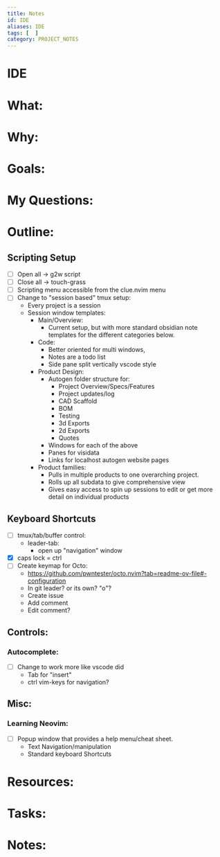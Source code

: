 ```yaml
---
title: Notes
id: IDE
aliases: IDE
tags: [  ]
category: PROJECT_NOTES
---
```

# IDE

# What:


# Why:


# Goals:


# My Questions:


# Outline:
## Scripting Setup
- [ ] Open all -> g2w script 
- [ ] Close all -> touch-grass
- [ ] Scripting menu accessible from the clue.nvim menu
- [ ] Change to "session based" tmux setup:
    - Every project is a session
    - Session window templates:
        - Main/Overview:
            - Current setup, but with more standard obsidian note templates for the different categories below.
        - Code:
            - Better oriented for multi windows, 
            - Notes are a todo list
            - Side pane split vertically vscode style
        - Product Design:
            - Autogen folder structure for:
                - Project Overview/Specs/Features
                - Project updates/log
                - CAD Scaffold
                - BOM
                - Testing
                - 3d Exports
                - 2d Exports
                - Quotes
            - Windows for each of the above
            - Panes for visidata
            - Links for localhost autogen website pages
        - Product families:
            - Pulls in multiple products to one overarching project.
            - Rolls up all subdata to give comprehensive view
            - Gives easy access to spin up sessions to edit or get more detail on individual products


## Keyboard Shortcuts
- [ ] tmux/tab/buffer control:
    - leader-tab:
        - open up "navigation" window
- [x] caps lock = ctrl
- [ ] Create keymap for Octo:
    - https://github.com/pwntester/octo.nvim?tab=readme-ov-file#-configuration
    - In git leader? or its own? "o"?
    - Create issue
    - Add comment
    - Edit comment?



## Controls:
### Autocomplete:
- [ ] Change to work more like vscode did
    - Tab for "insert"
    - ctrl vim-keys for navigation?

## Misc:
### Learning Neovim:
- [ ] Popup window that provides a help menu/cheat sheet. 
    - Text Navigation/manipulation
    - Standard keyboard Shortcuts



# Resources:


# Tasks:


# Notes: